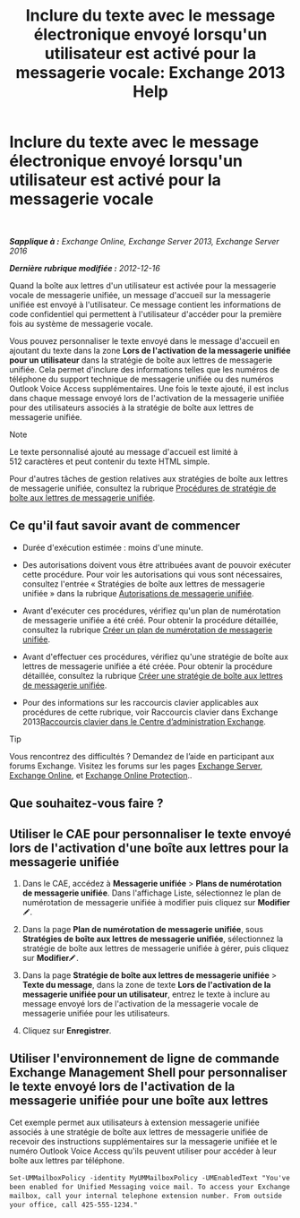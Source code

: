 ﻿---
title: "Inclure du texte avec le message électronique envoyé lorsqu'un utilisateur est activé pour la messagerie vocale: Exchange 2013 Help"
TOCTitle: Inclure du texte avec le message électronique envoyé lorsqu'un utilisateur est activé pour la messagerie vocale
ms:assetid: 3e8292fb-0cdb-445d-8048-a59af7c38d63
ms:mtpsurl: https://technet.microsoft.com/fr-fr/library/Bb201679(v=EXCHG.150)
ms:contentKeyID: 51407175
ms.date: 05/23/2018
mtps_version: v=EXCHG.150
ms.translationtype: MT
---

# Inclure du texte avec le message électronique envoyé lorsqu'un utilisateur est activé pour la messagerie vocale

 

_**Sapplique à :** Exchange Online, Exchange Server 2013, Exchange Server 2016_

_**Dernière rubrique modifiée :** 2012-12-16_

Quand la boîte aux lettres d'un utilisateur est activée pour la messagerie vocale de messagerie unifiée, un message d'accueil sur la messagerie unifiée est envoyé à l'utilisateur. Ce message contient les informations de code confidentiel qui permettent à l'utilisateur d'accéder pour la première fois au système de messagerie vocale.

Vous pouvez personnaliser le texte envoyé dans le message d'accueil en ajoutant du texte dans la zone **Lors de l'activation de la messagerie unifiée pour un utilisateur** dans la stratégie de boîte aux lettres de messagerie unifiée. Cela permet d'inclure des informations telles que les numéros de téléphone du support technique de messagerie unifiée ou des numéros Outlook Voice Access supplémentaires. Une fois le texte ajouté, il est inclus dans chaque message envoyé lors de l'activation de la messagerie unifiée pour des utilisateurs associés à la stratégie de boîte aux lettres de messagerie unifiée.

> [!NOTE]
> Le texte personnalisé ajouté au message d'accueil est limité à 512 caractères et peut contenir du texte HTML simple.


Pour d'autres tâches de gestion relatives aux stratégies de boîte aux lettres de messagerie unifiée, consultez la rubrique [Procédures de stratégie de boîte aux lettres de messagerie unifiée](um-mailbox-policy-procedures-exchange-2013-help.md).

## Ce qu'il faut savoir avant de commencer

  - Durée d'exécution estimée : moins d'une minute.

  - Des autorisations doivent vous être attribuées avant de pouvoir exécuter cette procédure. Pour voir les autorisations qui vous sont nécessaires, consultez l'entrée « Stratégies de boîte aux lettres de messagerie unifiée » dans la rubrique [Autorisations de messagerie unifiée](unified-messaging-permissions-exchange-2013-help.md).

  - Avant d'exécuter ces procédures, vérifiez qu'un plan de numérotation de messagerie unifiée a été créé. Pour obtenir la procédure détaillée, consultez la rubrique [Créer un plan de numérotation de messagerie unifiée](create-a-um-dial-plan-exchange-2013-help.md).

  - Avant d'effectuer ces procédures, vérifiez qu'une stratégie de boîte aux lettres de messagerie unifiée a été créée. Pour obtenir la procédure détaillée, consultez la rubrique [Créer une stratégie de boîte aux lettres de messagerie unifiée](create-a-um-mailbox-policy-exchange-2013-help.md).

  - Pour des informations sur les raccourcis clavier applicables aux procédures de cette rubrique, voir Raccourcis clavier dans Exchange 2013[Raccourcis clavier dans le Centre d’administration Exchange](keyboard-shortcuts-in-the-exchange-admin-center-exchange-online-protection-help.md).

> [!TIP]
> Vous rencontrez des difficultés ? Demandez de l’aide en participant aux forums Exchange. Visitez les forums sur les pages <a href="https://go.microsoft.com/fwlink/p/?linkid=60612">Exchange Server</a>, <a href="https://go.microsoft.com/fwlink/p/?linkid=267542">Exchange Online</a>, et <a href="https://go.microsoft.com/fwlink/p/?linkid=285351">Exchange Online Protection</a>..


## Que souhaitez-vous faire ?

## Utiliser le CAE pour personnaliser le texte envoyé lors de l'activation d'une boîte aux lettres pour la messagerie unifiée

1.  Dans le CAE, accédez à **Messagerie unifiée** \> **Plans de numérotation de messagerie unifiée**. Dans l'affichage Liste, sélectionnez le plan de numérotation de messagerie unifiée à modifier puis cliquez sur **Modifier**![Icône Modifier](images/Bb124582.6f53ccb2-1f13-4c02-bea0-30690e6ea71d(EXCHG.150).gif "Icône Modifier").

2.  Dans la page **Plan de numérotation de messagerie unifiée**, sous **Stratégies de boîte aux lettres de messagerie unifiée**, sélectionnez la stratégie de boîte aux lettres de messagerie unifiée à gérer, puis cliquez sur **Modifier**![Icône Modifier](images/Bb124582.6f53ccb2-1f13-4c02-bea0-30690e6ea71d(EXCHG.150).gif "Icône Modifier").

3.  Dans la page **Stratégie de boîte aux lettres de messagerie unifiée** \> **Texte du message**, dans la zone de texte **Lors de l'activation de la messagerie unifiée pour un utilisateur**, entrez le texte à inclure au message envoyé lors de l'activation de la messagerie vocale de messagerie unifiée pour les utilisateurs.

4.  Cliquez sur **Enregistrer**.

## Utiliser l'environnement de ligne de commande Exchange Management Shell pour personnaliser le texte envoyé lors de l'activation de la messagerie unifiée pour une boîte aux lettres

Cet exemple permet aux utilisateurs à extension messagerie unifiée associés à une stratégie de boîte aux lettres de messagerie unifiée de recevoir des instructions supplémentaires sur la messagerie unifiée et le numéro Outlook Voice Access qu'ils peuvent utiliser pour accéder à leur boîte aux lettres par téléphone.

    Set-UMMailboxPolicy -identity MyUMMailboxPolicy -UMEnabledText "You've been enabled for Unified Messaging voice mail. To access your Exchange mailbox, call your internal telephone extension number. From outside your office, call 425-555-1234."

